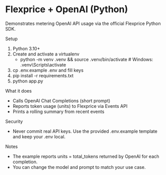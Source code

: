 # Flexprice + OpenAI (Python)

Demonstrates metering OpenAI API usage via the official Flexprice Python SDK.

Setup
1. Python 3.10+
2. Create and activate a virtualenv
   - python -m venv .venv && source .venv/bin/activate  # Windows: .venv\Scripts\activate
3. cp .env.example .env and fill keys
4. pip install -r requirements.txt
5. python app.py

What it does
- Calls OpenAI Chat Completions (short prompt)
- Reports token usage (units) to Flexprice via Events API
- Prints a rolling summary from recent events

Security
- Never commit real API keys. Use the provided .env.example template and keep your .env local.

Notes
- The example reports units = total_tokens returned by OpenAI for each completion.
- You can change the model and prompt to match your use case.
